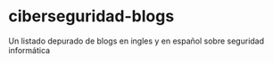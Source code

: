 # ciberseguridad-blogs
Un listado depurado de blogs en ingles y en español sobre seguridad informática
